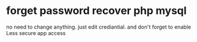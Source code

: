 # forget password recover php mysql
 
no need to change anything. just edit crediantial. and don't forget to enable Less secure app access
